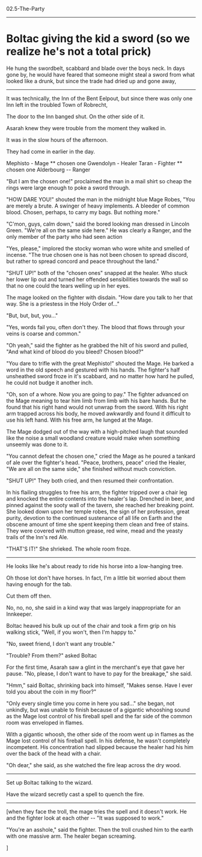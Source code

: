 02.5-The-Party

---

# Boltac giving the kid a sword (so we realize he's not a total prick)

He hung the swordbelt, scabbard and blade over the boys neck. In days gone by, he would have feared that someone might steal a sword from what looked like a drunk, but since the trade had dried up and gone away, 

----


It was technically, the Inn of the Bent Eelpout, but since there was only one Inn left in the troubled Town of Robrecht, 



The door to the Inn banged shut. On the other side of it. 

Asarah knew they were trouble from the moment they walked in. 

It was in the slow hours of the afternoon. 

They had come in earlier in the day. 



Mephisto - Mage ** chosen one
Gwendolyn - Healer
Taran - Fighter ** chosen one
Alderbourg -- Ranger


"But I am the chosen one!" proclaimed the man in a mail shirt so cheap the rings were large enough to poke a sword through. 

"HOW DARE YOU!" shouted the man in the midnight blue Mage Robes, "You are merely a brute. A swinger of heavy implements. A bleeder of common blood. Chosen, perhaps, to carry my bags. But nothing more."

"C'mon, guys, calm down," said the bored looking man dressed in Lincoln Green. "We're all on the same side here." He was clearly a Ranger, and the only member of the party who had seen action

"Yes, please," implored the stocky woman who wore white and smelled of incense. "The true chosen one is has not been chosen to spread discord, but rather to spread concord and peace throughout the land."

"SHUT UP!" both of the "chosen ones" snapped at the healer. Who stuck her lower lip out and turned her offended sensibilities towards the wall so that no one could the tears welling up in her eyes. 

The mage looked on the fighter with disdain. "How dare you talk to her that way. She is a priestess in the Holy Order of..."

"But, but, but, you..."

"Yes, words fail you, often don't they. The blood that flows through your veins is coarse and common."

"Oh yeah," said the fighter as he grabbed the hilt of his sword and pulled, "And what kind of blood do you bleed? Chosen blood?"

"You dare to trifle with the great Mephisto!" shouted the Mage. He barked a word in the old speech and gestured with his hands. The fighter's half unsheathed sword froze in it's scabbard, and no matter how hard he pulled, he could not budge it another inch. 

"Oh, son of a whore. Now you are going to pay." The fighter advanced on the Mage meaning to tear him limb from limb with his bare hands. But he found that his right hand would not unwrap from the sword. With his right arm trapped across his body, he moved awkwardly and found it difficult to use his left hand. With his free arm, he lunged at the Mage.

The Mage dodged out of the way with a high-pitched laugh that sounded like the noise a small woodland creature would make when something unseemly was done to it. 

"You cannot defeat the chosen one," cried the Mage as he poured a tankard of ale over the fighter's head. "Peace, brothers, peace" cried the Healer, "We are all on the same side," she finished without much conviction. 

"SHUT UP!" They both cried, and then resumed their confrontation. 

In his flailing struggles to free his arm, the fighter tripped over a chair leg and knocked the entire contents into the healer's lap. Drenched in beer, and pinned against the sooty wall of the tavern, she reached her breaking point. She looked down upon her temple robes, the sign of her profession, great purity, devotion to the continued sustenance of all life on Earth and the obscene amount of time she spent keeping them clean and free of stains. They were covered with mutton grease, red wine, mead and the yeasty trails of the Inn's red Ale. 

"THAT'S IT!" She shrieked. The whole room froze. 



---

He looks like he's about ready to ride his horse into a low-hanging tree. 

Oh those lot don't have horses. In fact, I'm a little bit worried about them having enough for the tab.

Cut them off then.

No, no, no, she said in a kind way that was largely inappropriate for an Innkeeper. 

Boltac heaved his bulk up out of the chair and took a firm grip on his walking stick, "Well, if you won't, then I'm happy to."

"No, sweet friend, I don't want any trouble."

"Trouble? From them?" asked Boltac 

For the first time, Asarah saw a glint in the merchant's eye that gave her pause. "No, please, I don't want to have to pay for the breakage," she said.

"Hmm," said Boltac, shrinking back into himself, "Makes sense. Have I ever told you about the coin in my floor?"

"Only every single time you come in here you sad..." she began, not unkindly, but was unable to finish because of a gigantic whooshing sound as the Mage lost control of his fireball spell and the far side of the common room was enveloped in flames. 

With a gigantic whoosh, the other side of the room went up in flames as the Mage lost control of his fireball spell. In his defense, he wasn't completely incompetent. His concentration had slipped because the healer had his him over the back of the head with a chair. 

"Oh dear," she said, as she watched the fire leap across the dry wood.  



----

Set up Boltac talking to the wizard. 

Have the wizard secretly cast a spell to quench the fire. 

---

[when they face the troll, the mage tries the spell and it doesn't work. He and the fighter look at each other -- "It was supposed to work." 

"You're an asshole," said the fighter. Then the troll crushed him to the earth with one massive arm. The healer began screaming. 


]